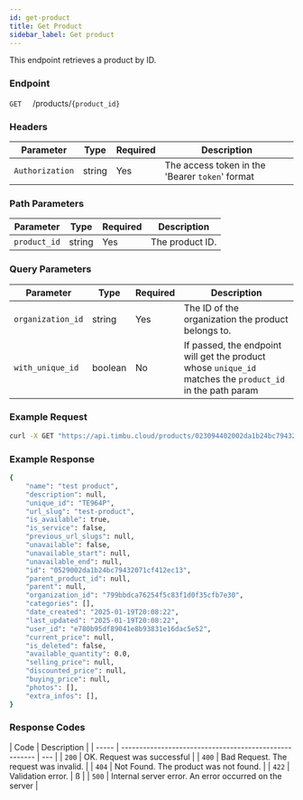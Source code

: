 ```yaml
---
id: get-product
title: Get Product
sidebar_label: Get product
---
```


This endpoint retrieves a product by ID.

### Endpoint

`GET` &nbsp; &nbsp; /products/`{product_id}`

### Headers

| Parameter       | Type   | Required | Description                                     |
| --------------- | ------ | -------- | ----------------------------------------------- |
| `Authorization` | string | Yes      | The access token in the 'Bearer `token`' format |

### Path Parameters

| Parameter    | Type   | Required | Description     |
| ------------ | ------ | -------- | --------------- |
| `product_id` | string | Yes      | The product ID. |

### Query Parameters

| Parameter         | Type    | Required | Description                                                                                               |
| ----------------- | ------- | -------- | --------------------------------------------------------------------------------------------------------- |
| `organization_id` | string  | Yes      | The ID of the organization the product belongs to.                                                        |
| `with_unique_id`  | boolean | No       | If passed, the endpoint will get the product whose `unique_id` matches the `product_id` in the path param |

### Example Request

```bash
curl -X GET "https://api.timbu.cloud/products/023094402002da1b24bc79432071cf412ec13?organization_id=0529002da1b24bc79432071cf412ec13"
```

### Example Response

```sh
{
    "name": "test product",
    "description": null,
    "unique_id": "TE964P",
    "url_slug": "test-product",
    "is_available": true,
    "is_service": false,
    "previous_url_slugs": null,
    "unavailable": false,
    "unavailable_start": null,
    "unavailable_end": null,
    "id": "0529002da1b24bc79432071cf412ec13",
    "parent_product_id": null,
    "parent": null,
    "organization_id": "799bbdca76254f5c83f1d0f35cfb7e30",
    "categories": [],
    "date_created": "2025-01-19T20:08:22",
    "last_updated": "2025-01-19T20:08:22",
    "user_id": "e780b95df89041e8b93831e16dac5e52",
    "current_price": null,
    "is_deleted": false,
    "available_quantity": 0.0,
    "selling_price": null,
    "discounted_price": null,
    "buying_price": null,
    "photos": [],
    "extra_infos": [],
}
```

### Response Codes

| Code  | Description                                            |
| ----- | ------------------------------------------------------ | --- |
| `200` | OK. Request was successful                             |
| `400` | Bad Request. The request was invalid.                  |
| `404` | Not Found. The product was not found.                  |
| `422` | Validation error.                                      | ß   |
| `500` | Internal server error. An error occurred on the server |
